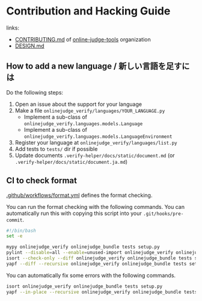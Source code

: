 # Contribution and Hacking Guide

links:

-   [CONTRIBUTING.md](https://github.com/online-judge-tools/.github/blob/master/CONTRIBUTING.md) of [online-judge-tools](https://github.com/online-judge-tools) organization
-   [DESIGN.md](https://github.com/online-judge-tools/verification-helper/blob/master/DESIGN.md)


## How to add a new language / 新しい言語を足すには

Do the following steps:

1.  Open an issue about the support for your language
1.  Make a file `onlinejudge_verify/languages/YOUR_LANGUAGE.py`
    -   Implement a sub-class of `onlinejudge_verify.languages.models.Language`
    -   Implement a sub-class of `onlinejudge_verify.languages.models.LanguageEnvironment`
1.  Register your language at `onlinejudge_verify/languages/list.py`
1.  Add tests to `tests/` dir if possible
1.  Update documents `.verify-helper/docs/static/document.md` (or `.verify-helper/docs/static/document.ja.md`)


## CI to check format

[.github/workflows/format.yml](https://github.com/online-judge-tools/verification-helper/blob/master/.github/workflows/format.yml) defines the format checking.

You can run the format checking with the following commands. You can automatically run this with copying this script into your `.git/hooks/pre-commit`.

``` sh
#!/bin/bash
set -e

mypy onlinejudge_verify onlinejudge_bundle tests setup.py
pylint --disable=all --enable=unused-import onlinejudge_verify onlinejudge_bundle tests setup.py
isort --check-only --diff onlinejudge_verify onlinejudge_bundle tests setup.py
yapf --diff --recursive onlinejudge_verify onlinejudge_bundle tests setup.py
```

You can automatically fix some errors with the following commands.

``` sh
isort onlinejudge_verify onlinejudge_bundle tests setup.py
yapf --in-place --recursive onlinejudge_verify onlinejudge_bundle tests setup.py
```
